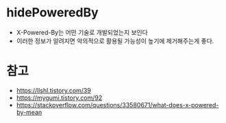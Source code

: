 # hidePoweredBy
- X-Powered-By는 어떤 기술로 개발되었는지 보인다
- 이러한 정보가 알려지면 악의적으로 활용될 가능성이 높기에 제거해주는게 좋다.

# 참고
- https://llshl.tistory.com/39
- https://mygumi.tistory.com/92
- https://stackoverflow.com/questions/33580671/what-does-x-powered-by-mean